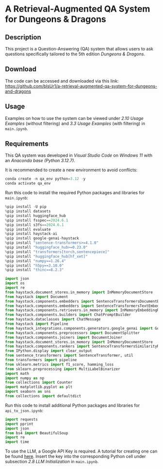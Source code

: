 # A Retrieval-Augmented QA System for Dungeons & Dragons

## Description

This project is a Question-Answering (QA) system that allows users to ask questions specifically tailored to the 5th edition *Dungeons & Dragons*. 

## Download

The code can be accessed and downloaded via this link: https://github.com/blsUr1/a-retrieval-augmented-qa-system-for-dungeons-and-dragons

## Usage

Examples on how to use the system can be viewed under *2.10 Usage Examples* (without filtering) and *3.3 Usage Examples* (with filtering) in `main.ipynb`.

## Requirements

This QA system was developed in *Visual Studio Code* on *Windows 11* with an *Anaconda base (Python 3.12.7)*.

It is recommended to create a new environment to avoid conflicts:

```python
conda create -n qa_env python=3.12 -y
conda activate qa_env
```

Run this code to install the required Python packages and libraries for `main.ipynb`:

```python
%pip install -U pip
%pip install datasets
%pip install huggingface_hub
%pip install fsspec==2024.6.1
%pip install s3fs==2024.6.1
%pip install evaluate
%pip install haystack-ai
%pip install google-genai-haystack
%pip install "sentence-transformers>=4.1.0"
%pip install "huggingface_hub>=0.23.0"
%pip install "transformers[torch,sentencepiece]"
%pip install "huggingface_hub[hf_xet]"
%pip install "numpy==1.26.4"
%pip install "h5py==3.10.0"
%pip install "thinc==8.2.3"

import json
import os
import re
from haystack.document_stores.in_memory import InMemoryDocumentStore
from haystack import Document
from haystack.components.embedders import SentenceTransformersDocumentEmbedder
from haystack.components.embedders import SentenceTransformersTextEmbedder
from haystack.components.retrievers.in_memory import InMemoryEmbeddingRetriever, InMemoryBM25Retriever
from haystack.components.builders import ChatPromptBuilder
from haystack.dataclasses import ChatMessage
from haystack import Pipeline
from haystack_integrations.components.generators.google_genai import GoogleGenAIChatGenerator
from haystack.components.preprocessors import DocumentSplitter
from haystack.components.joiners import DocumentJoiner
from haystack.document_stores.in_memory import InMemoryDocumentStore
from haystack.components.rankers import SentenceTransformersSimilarityRanker 
from IPython.display import clear_output
from sentence_transformers import SentenceTransformer, util
from transformers import pipeline
from sklearn.metrics import f1_score, hamming_loss
from sklearn.preprocessing import MultiLabelBinarizer
import math
import numpy as np
from collections import Counter
import matplotlib.pyplot as plt
import seaborn as sns
from collections import defaultdict
```

Run this code to install additional Python packages and libraries for `api_to_json.ipynb`:

```python
import requests
import pprint
import json
from bs4 import BeautifulSoup
import re
import time
```

To use the LLM, a Google API Key is required. A tutorial for creating one can be found [here](https://cloud.google.com/docs/authentication/api-keys?hl=de#gcloud). Insert the key into the corresponding Python cell under subsection *2.8 LLM Initialization* in `main.ipynb`.